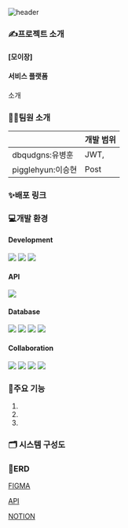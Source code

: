 ![header](https://capsule-render.vercel.app/api?type=transparent&text=모이장&fontColor=C71C38)

### ✍프로젝트 소개
#### [모이장] 
####  서비스 플랫폼
소개

### 👩‍💻팀원 소개

|  | 개발 범위 | 
| --- | --- | 
| dbqudgns:유병훈 | JWT,   |
| pigglehyun:이승현 | Post  |

### ✨배포 링크


### 💻개발 환경

#### Development
<p>
  <img src="https://img.shields.io/badge/Java-6DB33F?style=flat-square&logoColor=white"/>
  <img src="https://img.shields.io/badge/Spring Boot-6DB33F?style=flat-square&logo=springboot&logoColor=white"/>
  <img src="https://img.shields.io/badge/Spring Data JPA-6DB33F?style=flat-square&logoColor=white"/>
</p>

#### API
<p>
  <img src="https://img.shields.io/badge/OpenAI-412991?style=flat-square&logoColor=white"/>
</p>

#### Database
<p>
 <img src="https://img.shields.io/badge/Amazon RDS-527FFF?style=flat-square&logoColor=white"/>
  <img src="https://img.shields.io/badge/MySQL-4479A1?style=flat-square&logo=springboot&logoColor=white"/>
  <img src="https://img.shields.io/badge/Spring Security-6DB33F?style=flat-square&logoColor=white"/>
  <img src="https://img.shields.io/badge/Amazon S3-569A31?style=flat-square&logo=mysql&logoColor=white"/>
</p>

#### Collaboration
<p>
 <img src="https://img.shields.io/badge/git-F05032?style=flat-square&logoColor=white"/>
 <img src="https://img.shields.io/badge/githubL-1817171?style=flat-square&logo=springboot&logoColor=white"/>
 <img src="https://img.shields.io/badge/notion-000000?style=flat-square&logo=springboot&logoColor=white"/>
 <img src="https://img.shields.io/badge/discord-5865F2?style=flat-square&logo=springboot&logoColor=white"/>
</p>


### 🧩주요 기능

1. 

2. 

3. 

### 🗂️ 시스템 구성도


### 📑ERD


 [FIGMA](https://www.figma.com/design/PnhVOCGVtxDUGJYPNV8AFW/%EB%A3%A8%ED%8A%B8%EC%9E%84%ED%8C%A9%ED%8A%B8_11%ED%8C%80?node-id=0-1&p=f&t=PAuMYOapFMEhf6Ms-0)   

[API](https://www.notion.so/17d07e8b59d98045a08bc620b4b945db?v=08ec40277c3b45bf831927edd2fdebe2)

[NOTION](https://www.notion.so/Project-17d07e8b59d98034a4d4fb8d3902bde2)
